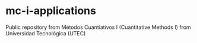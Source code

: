 # mc-i-applications
Public repository from Métodos Cuantiativos I (Cuantitative Methods I) from Universidad Tecnológica (UTEC)
